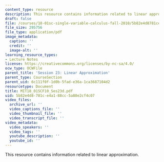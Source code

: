 ```yaml
---
content_type: resource
description: This resource contains information related to linear approximation.
draft: false
file: /courses/18-01sc-single-variable-calculus-fall-2010/5b82e4d8781ce4a188cc5a88e2cf4c07_MIT18_01SCF10_Ses23d.pdf
file_size: 295756
file_type: application/pdf
image_metadata:
  caption: ''
  credit: ''
  image-alt: ''
learning_resource_types:
- Lecture Notes
license: https://creativecommons.org/licenses/by-nc-sa/4.0/
ocw_type: OCWFile
parent_title: 'Session 23: Linear Approximation'
parent_type: CourseSection
parent_uid: 6c111f0f-1d0b-5fad-e36a-1ca3687104d2
resourcetype: Document
title: MIT18_01SCF10_Ses23d.pdf
uid: 5b82e4d8-781c-e4a1-88cc-5a88e2cf4c07
video_files:
  archive_url: ''
  video_captions_file: ''
  video_thumbnail_file: ''
  video_transcript_file: ''
video_metadata:
  video_speakers: ''
  video_tags: ''
  youtube_description: ''
  youtube_id: ''
---
```

This resource contains information related to linear approximation.